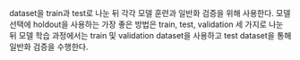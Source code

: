 dataset을 train과 test로 나눈 뒤 각각 모델 훈련과 일반화 검증을 위해 사용한다. 모델 선택에 holdout을 사용하는 가장 좋은 방법은 train, test, validation 세 가지로 나눈 뒤 모델 학습 과정에서는 train 및 validation dataset을 사용하고 test dataset을 통해 일반화 검증을 수행한다.